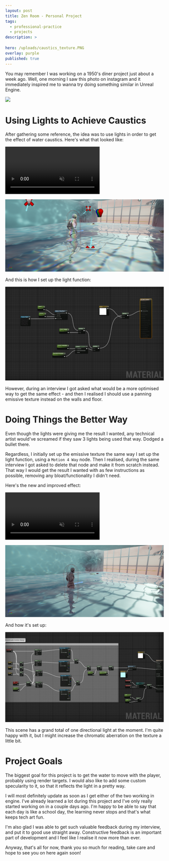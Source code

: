 ```yaml
---
layout: post
title: Zen Room - Personal Project
tags:
  - professional-practice
  - projects
description: >
  
hero: /uploads/caustics_texture.PNG
overlay: purple
published: true
---
```


You may remember I was working on a 1950's diner project just about a week ago. Well, one morning I saw this photo on instagram and it immediately inspired me to wanna try doing something similar in Unreal Engine.

![](/uploads/caustics_inspo)

# Using Lights to Achieve Caustics
After gathering some reference, the idea was to use lights in order to get the effect of water caustics. Here's what that looked like:

<video autoplay loop muted playsinline>
  <source src="/uploads/caustics_lights.mp4" type="video/mp4">
</video>

![](/uploads/caustics_lights.PNG)

And this is how I set up the light function:

![](/uploads/caustics_light_functions.PNG)

However, during an interview I got asked what would be a more optimised way to get the same effect - and then I realised I should use a panning emissive texture instead on the walls and floor.

# Doing Things the Better Way
Even though the lights were giving me the result I wanted, any technical artist would've screamed if they saw 3 lights being used that way. Dodged a bullet there. 

Regardless, I initially set up the emissive texture the same way I set up the light function, using a `Motion 4 Way` node. Then I realised, during the same interview I got asked to delete that node and make it from scratch instead. That way I would get the result I wanted with as few instructions as possible, removing any bloat/functionality I didn't need.

Here's the new and improved effect:

<video autoplay loop muted playsinline>
  <source src="/uploads/caustics_texture.mp4" type="video/mp4">
</video>

![](/uploads/caustics_texture.PNG)

And how it's set up:

![](/uploads/caustics_handmade.PNG)

This scene has a grand total of one directional light at the moment. I'm quite happy with it, but I might increase the chromatic aberration on the texture a little bit.

# Project Goals
The biggest goal for this project is to get the water to move with the player, probably using render targets. I would also like to add some custom specularity to it, so that it reflects the light in a pretty way.

I will most definitely update as soon as I get either of the two working in engine. I've already learned a lot during this project and I've only really started working on in a couple days ago. I'm happy to be able to say that each day is like a school day, the learning never stops and that's what keeps tech art fun. 

I'm also glad I was able to get such valuable feedback during my interview, and put it to good use straight away. Constructive feedback is an important part of development and I feel like I realise it now more than ever.

Anyway, that's all for now, thank you so much for reading, take care and hope to see you on here again soon!